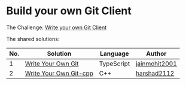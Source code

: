 # Build your own Git Client

The Challenge: [Write your own Git Client](https://codingchallenges.fyi/challenges/challenge-git)

The shared solutions:

| No. | Solution | Language | Author |
|-----|----------|----------|--------|
| 1 | [Write Your Own Git](https://github.com/jainmohit2001/coding-challenges/blob/master/src/26) | TypeScript | [jainmohit2001](https://github.com/jainmohit2001) |
| 2 | [Write Your Own Git-cpp](https://github.com/harshad2112/git) | C++ | [harshad2112](https://github.com/harshad2112) |
